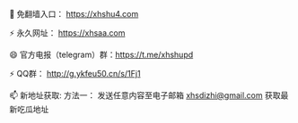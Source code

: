 👋 免翻墙入口： https://xhshu4.com

⚡ 永久网址： https://xhsaa.com




😄 官方电报（telegram）群：https://t.me/xhshupd

⚡ QQ群： http://g.ykfeu50.cn/s/1Fj1

📫 新地址获取: 方法一： 发送任意内容至电子邮箱 xhsdizhi@gmail.com 获取最新吃瓜地址
